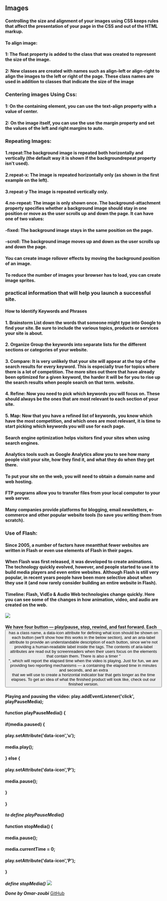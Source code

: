 ## Images
####  Controlling the size and alignment of your images using CSS keeps rules that affect the presentation of your page in the CSS and out of the HTML markup.

#### To align image:
#### 1: The float property is added to the class that was created to represent the size of the image.
#### 2: New classes are created with names such as align-left or align-right to align the images to the left or right of the page. These class names are used in addition to classes that indicate the size of the image

### Centering images Using Css:
#### 1: On the containing element, you can use the text-align property with a value of center.
#### 2: On the image itself, you can use the use the margin property and set the values of the left and right margins to auto.

### Repeating Images:
#### 1.repeat:The background image is repeated both horizontally and vertically (the default way it is shown if the backgroundrepeat property isn't used).
#### 2.repeat-x: The image is repeated horizontally only (as shown in the first example on the left).
#### 3.repeat-y The image is repeated vertically only.
#### 4.no-repeat: The image is only shown once. The background-attachment property specifies whether a background image should stay in one position or move as the user scrolls up and down the page. It can have one of two values:
####  -fixed: The background image stays in the same position on the page. 
#### -scroll: The background image moves up and down as the user scrolls up and down the page.


#### You can create image rollover effects by moving the background position of an image.
#### To reduce the number of images your browser has to load, you can create image sprites.

### practical information that will help you launch a successful site.

#### How to Identify Keywords and Phrases
#### 1. Brainstorm List down the words that someone might type into Google to find your site. Be sure to include the various topics, products or services your site is about.
#### 2. Organize Group the keywords into separate lists for the different sections or categories of your website.
#### 3. Compare: It is very unlikely that your site will appear at the top of the search results for every keyword. This is especially true for topics where there is a lot of competition. The more sites out there that have already been optimized for a given keyword, the harder it will be for you to rise up the search results when people search on that term. website.
#### 4. Refine: Now you need to pick which keywords you will focus on. These should always be the ones that are most relevant to each section of your site.
#### 5. Map: Now that you have a refined list of keywords, you know which have the most competition, and which ones are most relevant, it is time to start picking which keywords you will use for each page.


#### Search engine optimization helps visitors find your sites when using search engines.
#### Analytics tools such as Google Analytics allow you to see how many people visit your site, how they find it, and what they do when they get there.
#### To put your site on the web, you will need to obtain a domain name and web hosting.
#### FTP programs allow you to transfer files from your local computer to your web server.
#### Many companies provide platforms for blogging, email newsletters, e-commerce and other popular website tools (to save you writing them from scratch).


### Use of Flash:
#### Since 2005, a number of factors have meantthat fewer websites are written in Flash or even use elements of Flash in their pages.
#### When Flash was first released, it was developed to create animations. The technology quickly evolved, however, and people started to use it to build media players and even entire websites. Although Flash is still very popular, in recent years people have been more selective about when they use it (and now rarely consider building an entire website in Flash).

#### Timeline: Flash, VidEo & Audio Web technologies change quickly. Here you can see some of the changes in how animation, video, and audio are created on the web.
![](https://raw.githubusercontent.com/aleen42/PersonalWiki/docs/Programming/HTML/flash_video_audio/timeline.png)


#### We have four button — play/pause, stop, rewind, and fast forward. Each <button> has a class name, a data-icon attribute for defining what icon should be shown on each button (we'll show how this works in the below section), and an aria-label attribute to provide an understandable description of each button, since we're not providing a human-readable label inside the tags. The contents of aria-label attributes are read out by screenreaders when their users focus on the elements that contain them. There is also a timer "<div>", which will report the elapsed time when the video is playing. Just for fun, we are providing two reporting mechanisms — a <span> containing the elapsed time in minutes and seconds, and an extra <div> that we will use to create a horizontal indicator bar that gets longer as the time elapses. To get an idea of what the finished product will look like, check out our finished version.

#### Playing and pausing the video: play.addEventListener('click', playPauseMedia);

#### function playPauseMedia() {
####  if(media.paused) {
####    play.setAttribute('data-icon','u');
####    media.play();
####  } else {
####    play.setAttribute('data-icon','P');
####    media.pause();
####  }
#### }
***to define playPauseMedia()***

#### function stopMedia() {
####  media.pause();
####  media.currentTime = 0;
####  play.setAttribute('data-icon','P');
#### }
***define stopMedia()***
![](https://bashooka.com/wp-content/uploads/2012/10/html5-vid-7.jpg)

***Done by Omar-zoubi***
[GitHub](https://github.com/Omar-zoubi)

